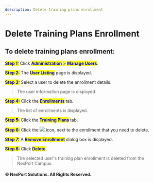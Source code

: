 ```yaml
---
description: Delete training plans enrollment
---
```


# Delete Training Plans Enrollment

## **To delete training plans enrollment:**

<mark style="color:blue;">**Step 1:**</mark> Click <mark style="color:blue;">**Administration**</mark> <mark style="color:blue;"></mark><mark style="color:blue;">></mark> <mark style="color:blue;"></mark><mark style="color:blue;">**Manage Users**</mark>.

<mark style="color:blue;">**Step 2:**</mark> The <mark style="color:blue;">**User Listing**</mark> page is displayed.

<mark style="color:blue;">**Step 3:**</mark> Select a user to delete the enrollment details.

> The user information page is displayed.

<mark style="color:blue;">**Step 4:**</mark> Click the <mark style="color:blue;">**Enrollments**</mark> tab.

> The list of enrollments is displayed.

<mark style="color:blue;">**Step 5:**</mark> Click the <mark style="color:blue;">**Training Plans**</mark> tab.

<mark style="color:blue;">**Step 6:**</mark> Click the ![](https://www.nexportcampus.com/Content/Guides/aweb/Content/Resources/Images/Common\_Screens\_Icons/Delete.png) icon, next to the enrollment that you need to delete.

<mark style="color:blue;">**Step 7:**</mark> A <mark style="color:blue;">**Remove Enrollment**</mark> dialog box is displayed.

<mark style="color:blue;">**Step 8:**</mark> Click <mark style="color:blue;">**Delete**</mark>.

> The selected user's training plan enrollment is deleted from the NexPort Campus.

#### © NexPort Solutions. All Rights Reserved.
